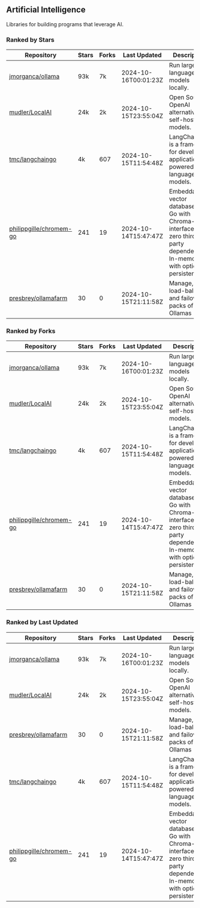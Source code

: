 ## Artificial Intelligence

Libraries for building programs that leverage AI.

### Ranked by Stars

| Repository | Stars | Forks | Last Updated | Description | 
|------------|-------|-------|--------------|-------------|
| [jmorganca/ollama](https://github.com/jmorganca/ollama) | 93k | 7k | 2024-10-16T00:01:23Z |  Run large language models locally. |
| [mudler/LocalAI](https://github.com/mudler/LocalAI) | 24k | 2k | 2024-10-15T23:55:04Z |  Open Source OpenAI alternative, self-host AI models. |
| [tmc/langchaingo](https://github.com/tmc/langchaingo) | 4k | 607 | 2024-10-15T11:54:48Z |  LangChainGo is a framework for developing applications powered by language models. |
| [philippgille/chromem-go](https://github.com/philippgille/chromem-go) | 241 | 19 | 2024-10-14T15:47:47Z |  Embeddable vector database for Go with Chroma-like interface and zero third-party dependencies. In-memory with optional persistence. |
| [presbrey/ollamafarm](https://github.com/presbrey/ollamafarm) | 30 | 0 | 2024-10-15T21:11:58Z |  Manage, load-balance, and failover packs of Ollamas |

### Ranked by Forks

| Repository | Stars | Forks | Last Updated | Description | 
|------------|-------|-------|--------------|-------------|
| [jmorganca/ollama](https://github.com/jmorganca/ollama) | 93k | 7k | 2024-10-16T00:01:23Z |  Run large language models locally. |
| [mudler/LocalAI](https://github.com/mudler/LocalAI) | 24k | 2k | 2024-10-15T23:55:04Z |  Open Source OpenAI alternative, self-host AI models. |
| [tmc/langchaingo](https://github.com/tmc/langchaingo) | 4k | 607 | 2024-10-15T11:54:48Z |  LangChainGo is a framework for developing applications powered by language models. |
| [philippgille/chromem-go](https://github.com/philippgille/chromem-go) | 241 | 19 | 2024-10-14T15:47:47Z |  Embeddable vector database for Go with Chroma-like interface and zero third-party dependencies. In-memory with optional persistence. |
| [presbrey/ollamafarm](https://github.com/presbrey/ollamafarm) | 30 | 0 | 2024-10-15T21:11:58Z |  Manage, load-balance, and failover packs of Ollamas |

### Ranked by Last Updated

| Repository | Stars | Forks | Last Updated | Description | 
|------------|-------|-------|--------------|-------------|
| [jmorganca/ollama](https://github.com/jmorganca/ollama) | 93k | 7k | 2024-10-16T00:01:23Z |  Run large language models locally. |
| [mudler/LocalAI](https://github.com/mudler/LocalAI) | 24k | 2k | 2024-10-15T23:55:04Z |  Open Source OpenAI alternative, self-host AI models. |
| [presbrey/ollamafarm](https://github.com/presbrey/ollamafarm) | 30 | 0 | 2024-10-15T21:11:58Z |  Manage, load-balance, and failover packs of Ollamas |
| [tmc/langchaingo](https://github.com/tmc/langchaingo) | 4k | 607 | 2024-10-15T11:54:48Z |  LangChainGo is a framework for developing applications powered by language models. |
| [philippgille/chromem-go](https://github.com/philippgille/chromem-go) | 241 | 19 | 2024-10-14T15:47:47Z |  Embeddable vector database for Go with Chroma-like interface and zero third-party dependencies. In-memory with optional persistence. |

